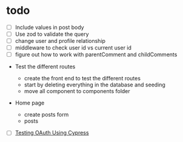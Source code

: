 # todo

- [ ] Include values in post body
- [ ] Use zod to validate the query
- [ ] change user and profile relationship
- [ ] middleware to check user id vs current user id
- [ ] figure out how to work with parentComment and childComments

- Test the different routes

  - create the front end to test the different routes
  - start by deleting everything in the database and seeding
  - move all component to components folder

- Home page

  - create posts form
  - posts

- [ ] [Testing OAuth Using Cypress](https://auth0.com/blog/end-to-end-testing-with-cypress-and-auth0/)
